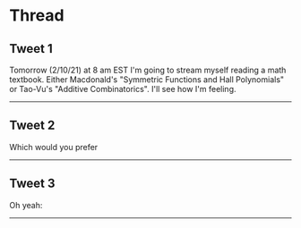 # Thread

## Tweet 1

Tomorrow (2/10/21) at 8 am EST I'm going to stream myself reading a math textbook. Either Macdonald's "Symmetric Functions and Hall Polynomials" or Tao-Vu's "Additive Combinatorics". I'll see how I'm feeling.

---

## Tweet 2

Which would you prefer

---

## Tweet 3

Oh yeah:

---

